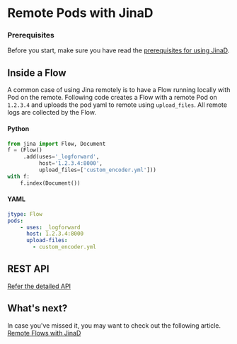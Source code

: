 # Remote Pods with JinaD

### Prerequisites

Before you start, make sure you have read the [prerequisites for using JinaD](https://docs.jina.ai/chapters/remote/jinad.html#prerequisites).

## Inside a Flow

A common case of using Jina remotely is to have a Flow running locally with Pod on the remote. Following code creates a Flow with a remote Pod on `1.2.3.4` and uploads the pod yaml to remote using `upload_files`. All remote logs are collected by the Flow.

#### Python

```python
from jina import Flow, Document
f = (Flow()
     .add(uses='_logforward',
          host='1.2.3.4:8000',
          upload_files=['custom_encoder.yml']))
with f:
    f.index(Document())
```

#### YAML

```yaml
jtype: Flow
pods:
    - uses: _logforward
      host: 1.2.3.4:8000
      upload-files:
        - custom_encoder.yml
```


## REST API

[Refer the detailed API](https://api.jina.ai/daemon/#tag/pods)

## What's next?

In case you've missed it, you may want to check out the following article.
[Remote Flows with JinaD](remote-flows.md)
